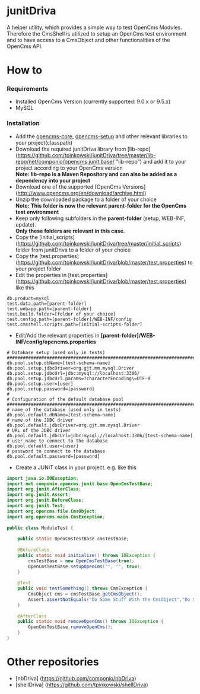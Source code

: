 junitDriva
=======
A helper utility, which provides a simple way to test OpenCms Modules.
Therefore the CmsShell is utilized to setup an OpenCms test environment and to have access to a CmsObject and other functionalities of the OpenCms API.

How to
=======
### Requirements ###
* Installed OpenCms Version (currently supported: 9.0.x or 9.5.x)
* MySQL

### Installation ###
* Add the [opencms-core](https://mvnrepository.com/artifact/org.opencms/opencms-core), [opencms-setup](https://mvnrepository.com/artifact/org.opencms/opencms-setup) and other relevant libraries to your project(classpath)
* Download the required junitDriva library from [lib-repo]
(https://github.com/tpinkowski/junitDriva/tree/master/lib-repo/net/componio/opencms.junit.base/ "lib-repo") and add it to your project according to your OpenCms version<br/>
**Note: lib-repo is a Maven Repository and can also be added as a dependency into your project**
* Download one of the supported [OpenCms Versions] (http://www.opencms.org/en/download/archive.html)
* Unzip the downloaded package to a folder of your choice<br/>
**Note: This folder is now the relevant parent-folder for the OpenCms test environment**<br/>
* Keep only following subfolders in the **parent-folder** (setup, WEB-INF, update).<br/>
**Only these folders are relevant in this case.**<br/>
* Copy the [initial_scripts] (https://github.com/tpinkowski/junitDriva/tree/master/initial_scripts) folder from junitDriva to a folder  of your choice
* Copy the [test.properties] (https://github.com/tpinkowski/junitDriva/blob/master/test.properties) to your project folder
* Edit the properties in [test.properties] (https://github.com/tpinkowski/junitDriva/blob/master/test.properties) like this<br/>
```PROPERTIES
db.product=mysql
test.data.path=[parent-folder]
test.webapp.path=[parent-folder]
test.build.folder=[folder of your choice]
test.config.path=[parent-folder]/WEB-INF/config
test.cmsshell.scripts.path=[initial-scripts-folder]
```
* Edit/Add the relevant properties in **[parent-folder]/WEB-INF/config/opencms.properties**
```PROPERTIES
# Database setup (used only in tests) 
#################################################################################
db.pool.setup.dbName=[test-schema-name]
db.pool.setup.jdbcDriver=org.gjt.mm.mysql.Driver
db.pool.setup.jdbcUrl=jdbc:mysql://localhost:3306/
db.pool.setup.jdbcUrl.params=?characterEncoding\=UTF-8
db.pool.setup.user=[user]
db.pool.setup.password=[password]
#
# Configuration of the default database pool
#################################################################################
# name of the database (used only in tests)
db.pool.default.dbName=[test-schema-name]
# name of the JDBC driver
db.pool.default.jdbcDriver=org.gjt.mm.mysql.Driver
# URL of the JDBC driver
db.pool.default.jdbcUrl=jdbc:mysql://localhost:3306/[test-schema-name]
# user name to connect to the database
db.pool.default.user=[user]
# password to connect to the database
db.pool.default.password=[password]
```
* Create a JUNIT class in your project. e.g. like this <br/>
```Java
import java.io.IOException;
import net.componio.opencms.junit.base.OpenCmsTestBase;
import org.junit.AfterClass;
import org.junit.Assert;
import org.junit.BeforeClass;
import org.junit.Test;
import org.opencms.file.CmsObject;
import org.opencms.main.CmsException;
 
public class ModuleTest {
    
    public static OpenCmsTestBase cmsTestBase;
 
    @BeforeClass
    public static void initialize() throws IOException {
        cmsTestBase = new OpenCmsTestBase(true);
        OpenCmsTestBase.setupOpenCms("", "", true);
    }
 
    @Test
    public void testSomething() throws CmsException {
        CmsObject cms = cmsTestBase.getCmsObject();
        Assert.assertNotEquals("Do Some Stuff With the CmsObject","Do Some Stuff With the CmsObject", "Hello World");
    }
    
    @AfterClass
    public static void removeOpenCms() throws IOException {
        OpenCmsTestBase.removeOpenCms();
    }
}
```

Other repositories
=======
* [nbDriva] (https://github.com/componio/nbDriva)
* [shellDriva] (https://github.com/tpinkowski/shellDriva)
